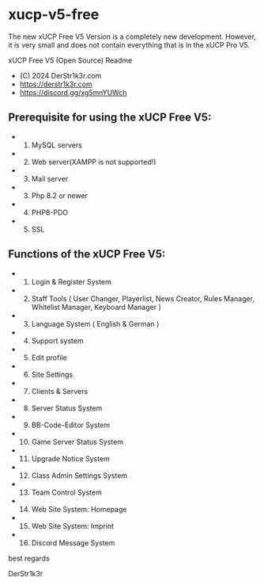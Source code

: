 # xucp-v5-free
The new xUCP Free V5 Version is a completely new development. 
However, it is very small and does not contain everything that is in the xUCP Pro V5.

xUCP Free V5 (Open Source) Readme
*  (C) 2024 DerStr1k3r.com
*  https://derstr1k3r.com
*  https://discord.gg/xg5mnYUWch

## Prerequisite for using the xUCP Free V5:
*  1. MySQL servers
*  2. Web server(XAMPP is not supported!)
*  3. Mail server
*  3. Php 8.2 or newer
*  4. PHP8-PDO
*  5. SSL

## Functions of the xUCP Free V5:
*  1. Login & Register System
*  2. Staff Tools ( User Changer, Playerlist, News Creator, Rules Manager, Whitelist Manager, Keyboard Manager )
*  3. Language System ( English & German )
*  4. Support system
*  5. Edit profile
*  6. Site Settings
*  7. Clients & Servers
*  8. Server Status System
*  9. BB-Code-Editor System
* 10. Game Server Status System
* 11. Upgrade Notice System
* 12. Class Admin Settings System
* 13. Team Control System
* 14. Web Site System: Homepage
* 15. Web Site System: Imprint
* 16. Discord Message System


best regards

DerStr1k3r
